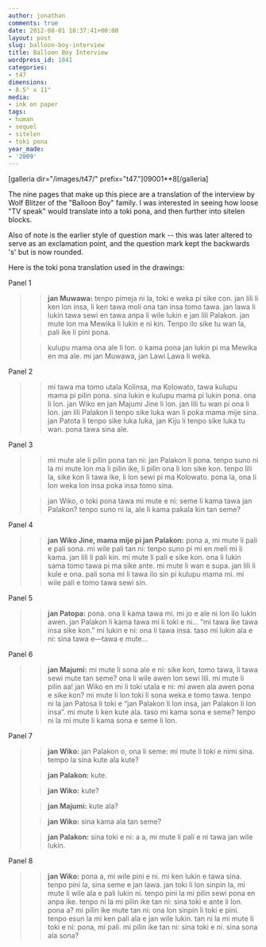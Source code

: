 ```yaml
---
author: jonathan
comments: true
date: 2012-08-01 18:37:41+00:00
layout: post
slug: balloon-boy-interview
title: Balloon Boy Interview
wordpress_id: 1041
categories:
- t47
dimensions:
- 8.5" x 11"
media:
- ink on paper
tags:
- human
- sequel
- sitelen
- toki pona
year_made:
- '2009'
---
```







  [galleria dir="/images/t47/" prefix="t47."]09001**8[/galleria]










The nine pages that make up this piece are a translation of the interview by Wolf Blitzer of the "Balloon Boy" family.  I was interested in seeing how loose "TV speak" would translate into a toki pona, and then further into sitelen blocks.





Also of note is the earlier style of question mark -- this was later altered to serve as an exclamation point, and the question mark kept the backwards 's' but is now rounded.





Here is the toki pona translation used in the drawings:





Panel 1





<blockquote>
  
> 
> **jan Muwawa:** tenpo pimeja ni la, toki e weka pi sike con. jan lili li ken lon insa, li ken tawa  moli ona tan insa tomo tawa. jan lawa li lukin tawa sewi en tawa anpa li wile lukin e jan lili Palakon.  jan mute lon ma Mewika li lukin e ni kin.  Tenpo ilo sike tu wan la, pali ike li pini pona.
> 
> 

  
> 
> kulupu mama ona ale li lon. o kama pona jan lukin pi ma Mewika en ma ale. mi jan Muwawa, jan Lawi Lawa li weka.
> 
> 
</blockquote>





Panel 2





<blockquote>
  
> 
> mi tawa ma tomo utala Kolinsa, ma Kolowato, tawa kulupu mama pi pilin pona. sina lukin e kulupu mama pi lukin pona. ona li lon.  jan Wiko en jan Majumi Jine li lon. jan lili tu wan pi ona li lon. jan lili Palakon li tenpo sike luka wan li poka mama mije sina.  jan Patota li tenpo sike luka luka, jan Kiju li tenpo sike luka tu wan. pona tawa sina ale.
> 
> 
</blockquote>





Panel 3





<blockquote>
  
> 
> mi mute ale li pilin pona tan ni: jan Palakon li pona.  tenpo suno ni la mi mute lon ma li pilin ike, li pilin ona li lon sike kon.  tenpo lili la, sike kon li tawa ike, li lon sewi pi ma Kolowato. pona la, ona li lon weka lon insa poka insa tomo sina.
> 
> 

  
> 
> jan Wiko, o toki pona tawa mi mute e ni: seme li kama tawa jan Palakon? tenpo suno ni la, ale li kama pakala kin tan seme?
> 
> 
</blockquote>





Panel 4





<blockquote>
  
> 
> **jan Wiko Jine, mama mije pi jan Palakon:** pona a, mi mute li pali e pali sona. mi wile pali tan ni: tenpo suno pi mi en meli mi li kama.  jan lili li pali kin.  mi mute li pali e sike kon.  ona li lukin sama tomo tawa pi ma sike ante. mi mute li wan e supa.  jan lili li kule e ona.  pali sona mi li tawa ilo sin pi kulupu mama mi. mi wile pali e tomo tawa sewi sin.
> 
> 
</blockquote>





Panel 5





<blockquote>
  
> 
> **jan Patopa:** pona. ona li kama tawa mi. mi jo e ale ni lon ilo lukin awen.  jan Palakon li kama tawa mi li toki e ni... “mi tawa ike tawa insa sike kon.”
  mi lukin e ni: ona li tawa insa.  taso mi lukin ala e ni: sina tawa e—tawa e mute…
> 
> 
</blockquote>





Panel 6





<blockquote>
  
> 
> **jan Majumi:** mi mute li sona ale e ni: sike kon, tomo tawa, li tawa sewi mute tan seme?  ona li wile awen lon sewi lili.  mi mute li pilin aa! jan Wiko en mi li toki utala e ni: mi awen ala awen pona e sike kon?  mi mute li lon toki li sona weka e tomo tawa. tenpo ni la jan Patosa li toki e “jan Palakon li lon insa, jan Palakon li lon insa”.  mi mute li ken kute ala. taso mi kama sona e seme?  tenpo ni la mi mute li kama sona e seme li lon.
> 
> 
</blockquote>





Panel 7





<blockquote>
  
> 
> **jan Wiko:** jan Palakon o, ona li seme: mi mute li toki e nimi sina.  tempo la sina kute ala kute?
> 
> 

  
> 
> **jan Palakon:** kute.
> 
> 

  
> 
> **jan Wiko:** kute?
> 
> 

  
> 
> **jan Majumi:** kute ala?
> 
> 

  
> 
> **jan Wiko:** sina kama ala tan seme?
> 
> 

  
> 
> **jan Palakon:** sina toki e ni: a a, mi mute li pali e ni tawa jan wile lukin.
> 
> 
</blockquote>





Panel 8





<blockquote>
  
> 
> **jan Wiko:** pona a, mi wile pini e ni.  mi ken lukin e tawa sina.  tenpo pini la, sina seme e jan lawa.  jan toki li lon sinpin la, mi mute li wile ala e pali lukin ni.   tenpo pini la mi pilin sewi pona en anpa ike. tenpo ni la mi pilin ike tan ni: sina toki e ante li lon.  pona a?  mi pilin ike mute tan ni: ona lon sinpin li toki e pini.  tenpo esun la mi ken pali ala e jan wile lukin.  tan ni la mi mute li toki e ni: pona, mi pali.  mi pilin ike tan ni: sina toki e ni.  sina sona ala sona?
> 
> 
</blockquote>



